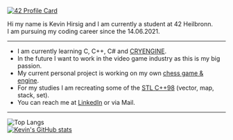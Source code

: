 [![42 Profile Card](https://1337-readme-xi.vercel.app/api/profile?cursus=42cursus&dark=true&leet_logo=hide&login=khirsig)](https://github.com/mohouyizme/1337-readme)

Hi my name is Kevin Hirsig and I am currently a student at 42 Heilbronn.  
I am pursuing my coding career since the 14.06.2021.

---

* I am currently learning C, C++, C# and [CRYENGINE](https://www.cryengine.com/).
* In the future I want to work in the video game industry as this is my big passion.
* My current personal project is working on my own [chess game & engine](https://github.com/khirsig/chess42).
* For my studies I am recreating some of the [STL C++98](https://github.com/khirsig/ft_containers) (vector, map, stack, set).
* You can reach me at [LinkedIn](https://www.linkedin.com/in/kevin-hirsig-149086213/) or via Mail.

---

![Top Langs](https://github-readme-stats.vercel.app/api/top-langs/?username=khirsig&layout=compact&theme=tokyonight&hide_border=true)  
[![Kevin's GitHub stats](https://github-readme-stats.vercel.app/api?username=khirsig&theme=tokyonight&hide_border=true)](https://github.com/anuraghazra/github-readme-stats)

